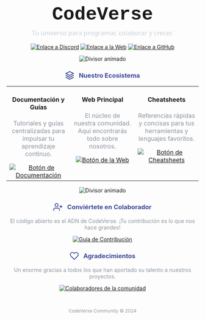 <div align="center">
<h1 align="center" style="font-family:'JetBrains Mono', 'Courier New', monospace; font-weight: 600; font-size: 3.5em; margin-bottom: 0;">
<span style="color: #3D4A98;"></></span>
CodeVerse
</h1>
<p align="center" style="font-family:'Segoe UI', 'Roboto', sans-serif; font-size: 1.2em; color: #C9D1D9; margin-top: 0.5em;">
Tu universo para programar, colaborar y crecer.
</p>
<p align="center">
<a href="https://discord.gg/jtPDZ4EbXW"><img src="https://img.shields.io/badge/Discord-ÚNETE-5865F2?style=flat-square&logo=discord&logoColor=white" alt="Enlace a Discord"></a>
<a href="https://codeverseweb.netlify.app/"><img src="https://img.shields.io/badge/Web-VISITAR-3D4A98?style=flat-square&logo=firefoxbrowser&logoColor=white" alt="Enlace a la Web"></a>
<a href="https://github.com/CodeVerse-Community"><img src="https://img.shields.io/badge/GitHub-SEGUIR-181717?style=flat-square&logo=github&logoColor=white" alt="Enlace a GitHub"></a>
</p>
<p align="center">
<img src="https://raw.githubusercontent.com/PKief/PKief/master/images/divider.gif" alt="Divisor animado">
</p>
<h3 align="center" style="color:#3D4A98;">
<svg xmlns="http://www.w3.org/2000/svg" width="24" height="24" viewBox="0 0 24 24" fill="none" stroke="currentColor" stroke-width="2" stroke-linecap="round" stroke-linejoin="round" style="vertical-align: middle; color: #3D4A98;"><path d="M12 2L2 7l10 5 10-5-10-5z"></path><path d="M2 17l10 5 10-5"></path><path d="M2 12l10 5 10-5"></path></svg>
<span style="vertical-align: middle; margin-left: 8px;">Nuestro Ecosistema</span>
</h3>
<table align="center" border="0" cellpadding="15" cellspacing="0" width="80%">
<tr align="center">
<td valign="top" width="33%">
<h4><strong>Documentación y Guías</strong></h4>
<p style="color:#8B949E;">Tutoriales y guías centralizadas para impulsar tu aprendizaje continuo.</p>
<a href="https://codeversedocs.netlify.app/">
<img src="https://img.shields.io/badge/Consultar_Docs-3D4A98?style=flat-square" alt="Botón de Documentación">
</a>
</td>
<td valign="top" width="33%">
<h4><strong>Web Principal</strong></h4>
<p style="color:#8B949E;">El núcleo de nuestra comunidad. Aquí encontrarás todo sobre nosotros.</p>
<a href="https://codeverseweb.netlify.app/">
<img src="https://img.shields.io/badge/Visitar_Web-3D4A98?style=flat-square" alt="Botón de la Web">
</a>
</td>
<td valign="top" width="33%">
<h4><strong>Cheatsheets</strong></h4>
<p style="color:#8B949E;">Referencias rápidas y concisas para tus herramientas y lenguajes favoritos.</p>
<a href="https://codeversecheatsheet.netlify.app/">
<img src="https://img.shields.io/badge/Ver_Cheatsheets-3D4A98?style=flat-square" alt="Botón de Cheatsheets">
</a>
</td>
</tr>
</table>
<p align="center">
<img src="https://raw.githubusercontent.com/PKief/PKief/master/images/divider.gif" alt="Divisor animado">
</p>
<h3 align="center" style="color:#3D4A98;">
<svg xmlns="http://www.w3.org/2000/svg" width="24" height="24" viewBox="0 0 24 24" fill="none" stroke="currentColor" stroke-width="2" stroke-linecap="round" stroke-linejoin="round" style="vertical-align: middle; color: #3D4A98;"><path d="M16 21v-2a4 4 0 0 0-4-4H5a4 4 0 0 0-4 4v2"></path><circle cx="8.5" cy="7" r="4"></circle><line x1="20" y1="8" x2="20" y2="14"></line><line x1="23" y1="11" x2="17" y2="11"></line></svg>
<span style="vertical-align: middle; margin-left: 8px;">Conviértete en Colaborador</span>
</h3>
<p align="center" style="color:#8B949E;">
El código abierto es el ADN de CodeVerse. ¡Tu contribución es lo que nos hace grandes!
</p>
<p align="center">
<a href="https://github.com/CodeVerse-Community/CodeVerse-Community/blob/main/CONTRIBUTING.md">
<img src="https://img.shields.io/badge/Guía_de_Contribución-LEER-3D4A98?style=flat-square" alt="Guía de Contribución">
</a>
</p>
<h3 align="center" style="color:#3D4A98;">
<svg xmlns="http://www.w3.org/2000/svg" width="24" height="24" viewBox="0 0 24 24" fill="none" stroke="currentColor" stroke-width="2" stroke-linecap="round" stroke-linejoin="round" style="vertical-align: middle; color: #3D4A98;"><path d="M20.84 4.61a5.5 5.5 0 0 0-7.78 0L12 5.67l-1.06-1.06a5.5 5.5 0 0 0-7.78 7.78l1.06 1.06L12 21.23l7.78-7.78 1.06-1.06a5.5 5.5 0 0 0 0-7.78z"></path></svg>
<span style="vertical-align: middle; margin-left: 8px;">Agradecimientos</span>
</h3>
<p align="center" style="color:#8B949E;">Un enorme gracias a todos los que han aportado su talento a nuestros proyectos.</p>
<p align="center">
<a href="https://github.com/CodeVerse-Community/graphs/contributors">
<img src="https://contrib.rocks/image?repo=CodeVerse-Community/CodeVerse-Community" alt="Colaboradores de la comunidad"/>
</a>
</p>
<br>
<p align="center" style="color:#8B949E; font-size: 12px;">
CodeVerse Community © 2024
</p>
</div>
